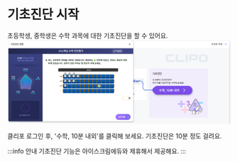 # 기초진단 시작
초등학생, 중학생은 수학 과목에 대한 기초진단을 할 수 있어요.
![이미지](./img/basic.png)
<p></p>

클리포 로그인 후, '수학, 10분 내외'를 클릭해 보세요. 기초진단은 10분 정도 걸려요.

:::info 안내
기초진단 기능은 아이스크림에듀와 제휴해서 제공해요. 
:::